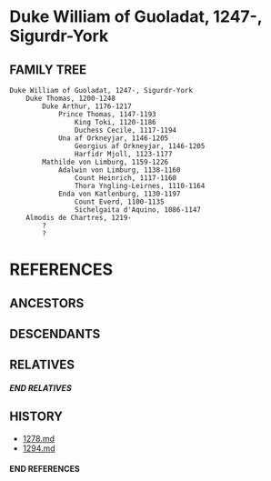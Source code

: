 # Duke William of Guoladat, 1247-, Sigurdr-York

## FAMILY TREE
```
Duke William of Guoladat, 1247-, Sigurdr-York
    Duke Thomas, 1200-1248
        Duke Arthur, 1176-1217
            Prince Thomas, 1147-1193
                King Toki, 1120-1186
                Duchess Cecile, 1117-1194
            Una af Orkneyjar, 1146-1205
                Georgius af Orkneyjar, 1146-1205
                Harfidr Mjoll, 1123-1177
        Mathilde von Limburg, 1159-1226
            Adalwin von Limburg, 1138-1160  
                Count Heinrich, 1117-1160
                Thora Yngling-Leirnes, 1110-1164
            Enda von Katlenburg, 1130-1197
                Count Everd, 1100-1135
                Sichelgaita d'Aquino, 1086-1147
    Almodis de Chartres, 1219-
        ?
        ?
```


# REFERENCES

## ANCESTORS

## DESCENDANTS

## RELATIVES

##### END RELATIVES 
## HISTORY
* [1278.md](../h/1278.md)
* [1294.md](../h/1294.md)

#### END REFERENCES
